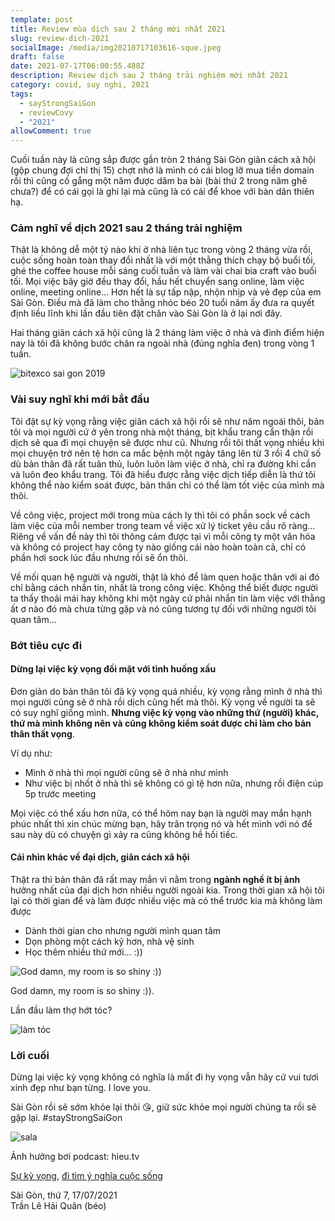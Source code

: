 ```yaml
---
template: post
title: Review mùa dịch sau 2 tháng mới nhất 2021
slug: review-dich-2021
socialImage: /media/img20210717103616-sque.jpeg
draft: false
date: 2021-07-17T06:00:55.488Z
description: Review dịch sau 2 tháng trải nghiệm mới nhất 2021
category: covid, suy nghi, 2021
tags:
  - sayStrongSaiGon
  - reviewCovy
  - "2021"
allowComment: true
---
```

Cuối tuần này là cũng sắp được gần tròn 2 tháng Sài Gòn giãn cách xã hội (gộp chung đợi chỉ thị 15) chợt nhớ là mình có cái blog lỡ mua tiền domain rồi thì cũng cố gắng một năm được dăm ba bài (bài thứ 2 trong năm ghê chưa?) để có cái gọi là ghi lại mà cũng là có cái để khoe với bàn dân thiên hạ.

### Cảm nghĩ về dịch 2021 sau 2 tháng trải nghiệm

Thật là không dễ một tý nào khi ở nhà liên tục trong vòng 2 tháng vừa rồi, cuộc sống hoàn toàn thay đổi nhất là với một thằng thích chạy bộ buổi tối, ghé the coffee house mỗi sáng cuối tuần và làm vài chai bia craft vào buổi tối. Mọi việc bây giờ đều thay đổi, hầu hết chuyển sang online, làm việc online, meeting online... Hơn hết là sự tấp nập, nhộn nhịp và vẻ đẹp của em Sài Gòn. Điều mà đã làm cho thằng nhóc béo 20 tuổi năm ấy đưa ra quyết định liều lĩnh khi lần đầu tiên đặt chân vào Sài Gòn là ở lại nơi đây.

Hai tháng giãn cách xã hội cũng là 2 tháng làm việc ở nhà và đỉnh điểm hiện nay là tôi đã không bước chân ra ngoài nhà (đúng nghĩa đen) trong vòng 1 tuần.

![bitexco sai gon 2019](/media/img_3130.jpeg "bitexco sai gon 2019")

### Vài suy nghĩ khi mới bắt đầu

Tôi đặt sự kỳ vọng rằng việc giãn cách xã hội rồi sẽ như năm ngoái thôi, bản tôi và mọi người cứ ở yên trong nhà một tháng, bịt khẩu trang cẩn thận rồi dịch sẽ qua đi mọi chuyện sẽ được như cũ. Nhưng rồi tôi thất vọng nhiều khi mọi chuyện trở nên tệ hơn ca mắc bệnh một ngày tăng lên từ 3 rồi 4 chữ số dù bản thân đã rất tuân thủ, luôn luôn làm việc ở nhà, chỉ ra đường khi cần và luôn đeo khẩu trang. Tôi đã hiểu được rằng việc dịch tiếp diễn là thứ tôi không thể nào kiểm soát được, bản thân chỉ có thể làm tốt việc của mình mà thôi.

Về công việc, project mới trong mùa cách ly thì tôi có phần sock về cách làm việc của mỗi nember trong team về việc xử lý ticket yêu cầu rõ ràng... Riêng về vấn đề này thì tôi thông cảm được tại vì mỗi công ty một văn hóa và không có project hay công ty nào giống cái nào hoàn toàn cả, chỉ có phần hơi sock lúc đầu nhưng rồi sẽ ổn thôi.

Về mối quan hệ người và người, thật là khó để làm quen hoặc thân với ai đó chỉ bằng cách nhắn tin, nhất là trong công việc. Không thể biết được người ta thấy thoải mái hay không khi một ngày cứ phải nhắn tin làm việc với thằng ất ơ nào đó mà chưa từng gặp và nó cũng tương tự đối với những người tôi quan tâm...

### Bớt tiêu cực đi

#### Dừng lại việc kỳ vọng đối mặt với tình huống xấu

Đơn giản do bản thân tôi đã kỳ vọng quá nhiều, kỳ vọng rằng mình ở nhà thì mọi người cũng sẽ ở nhà rồi dịch cũng hết mà thôi. Kỳ vọng về người ta sẽ có suy nghĩ giống mình. **Nhưng việc kỳ vọng vào những thứ (người) khác, thứ mà mình không nên và cũng không kiểm soát được chỉ làm cho bản thân thất vọng**. 

Ví dụ như:

* Mình ở nhà thì mọi người cũng sẽ ở nhà như mình
* Như việc bị nhốt ở nhà thì sẽ không có gì tệ hơn nữa, nhưng rồi điện cúp 5p trước meeting

Mọi việc có thể xấu hơn nữa, có thể hôm nay bạn là người may mắn hạnh phúc nhất thì xin chúc mừng bạn, hãy trân trọng nó và hết mình với nó để sau này dù có chuyện gì xảy ra cũng không hề hối tiếc.

#### Cái nhìn khác về đại dịch, giãn cách xã hội

Thật ra thì bản thân đã rất may mắn vì nằm trong **ngành nghề ít bị ảnh** hưởng nhất của đại dịch hơn nhiều người ngoài kia. Trong thời gian xã hội tôi lại có thời gian để và làm được nhiều việc mà có thể trước kia mà không làm được 

* Dành thời gian cho nhưng người mình quan tâm
* Dọn phòng một cách kỹ hơn, nhà vệ sinh
* Học thêm nhiều thứ mới... :))

![God damn, my room is so shiny :))](/media/img20210717103616.jpeg "God damn, my room is so shiny :))")

God damn, my room is so shiny :)).

Lần đầu làm thợ hớt tóc?

![làm tóc](/media/img20210715073839.jpeg "làm tóc")

### Lời cuối

Dừng lại việc kỳ vọng không có nghĩa là mất đi hy vọng vẫn hãy cứ vui tươi xinh đẹp như bạn từng. I love you. 

Sài Gòn rồi sẽ sớm khỏe lại thôi 😘, giữ sức khỏe mọi người chúng ta rồi sẽ gặp lại. #stayStrongSaiGon

![sala](/media/img20210421174915.jpeg "sala")

Ảnh hưởng bơi podcast: hieu.tv

[Sự kỳ vọng](https://www.youtube.com/watch?v=mrWQPhovfss), [đi tìm ý nghĩa cuộc sống](https://www.youtube.com/watch?v=qsGkF7foF4I)

Sài Gòn, thứ 7, 17/07/2021\
Trần Lê Hải Quân (béo)